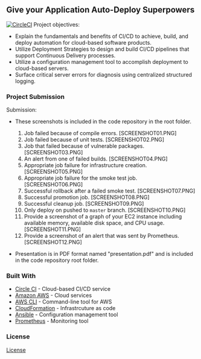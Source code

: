 ## Give your Application Auto-Deploy Superpowers
[![CircleCI](https://circleci.com/gh/OmarMerghany/udacity_project__give_your_application_auto_deploy_superpowers.svg?style=svg)](https://circleci.com/gh/OmarMerghany/udacity_project__give_your_application_auto_deploy_superpowers)
Project objectives:

- Explain the fundamentals and benefits of CI/CD to achieve, build, and deploy automation for cloud-based software products.
- Utilize Deployment Strategies to design and build CI/CD pipelines that support Continuous Delivery processes.
- Utilize a configuration management tool to accomplish deployment to cloud-based servers.
- Surface critical server errors for diagnosis using centralized structured logging.


### Project Submission

Submission:

- These screenshots is included in the code repository in the root folder.
  1. Job failed because of compile errors. [SCREENSHOT01.PNG]
  2. Job failed because of unit tests. [SCREENSHOT02.PNG]
  3. Job that failed because of vulnerable packages. [SCREENSHOT03.PNG]
  4. An alert from one of failed builds. [SCREENSHOT04.PNG]
  5. Appropriate job failure for infrastructure creation. [SCREENSHOT05.PNG]
  6. Appropriate job failure for the smoke test job. [SCREENSHOT06.PNG]
  7. Successful rollback after a failed smoke test. [SCREENSHOT07.PNG]  
  8. Successful promotion job. [SCREENSHOT08.PNG]
  9. Successful cleanup job. [SCREENSHOT09.PNG]
  10. Only deploy on pushed to `master` branch. [SCREENSHOT10.PNG]
  11. Provide a screenshot of a graph of your EC2 instance including available memory, available disk space, and CPU usage. [SCREENSHOT11.PNG]
  12. Provide a screenshot of an alert that was sent by Prometheus. [SCREENSHOT12.PNG]

- Presentation is in PDF format named "presentation.pdf" and is included in the code repository root folder. 

### Built With

- [Circle CI](www.circleci.com) - Cloud-based CI/CD service
- [Amazon AWS](https://aws.amazon.com/) - Cloud services
- [AWS CLI](https://aws.amazon.com/cli/) - Command-line tool for AWS
- [CloudFormation](https://aws.amazon.com/cloudformation/) - Infrastrcuture as code
- [Ansible](https://www.ansible.com/) - Configuration management tool
- [Prometheus](https://prometheus.io/) - Monitoring tool

### License

[License](LICENSE.md)

